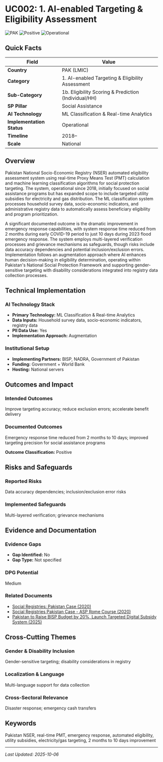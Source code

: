 # UC002: 1. AI-enabled Targeting & Eligibility Assessment

![PAK](https://img.shields.io/badge/PAK-green) ![Positive](https://img.shields.io/badge/Positive-blue) ![Operational](https://img.shields.io/badge/Operational-orange)

## Quick Facts

| Field | Value |
|-------|-------|
| **Country** | PAK (LMIC) |
| **Category** | 1. AI-enabled Targeting & Eligibility Assessment |
| **Sub-Category** | 1b. Eligibility Scoring & Prediction (Individual/HH) |
| **SP Pillar** | Social Assistance |
| **AI Technology** | ML Classification & Real-time Analytics |
| **Implementation Status** | Operational |
| **Timeline** | 2018– |
| **Scale** | National |

## Overview

Pakistan National Socio-Economic Registry (NSER) automated eligibility assessment system using real-time Proxy Means Test (PMT) calculation and machine learning classification algorithms for social protection targeting. The system, operational since 2018, initially focused on social assistance programs but has expanded scope to include targeted utility subsidies for electricity and gas distribution. The ML classification system processes household survey data, socio-economic indicators, and administrative registry data to automatically assess beneficiary eligibility and program prioritization.

A significant documented outcome is the dramatic improvement in emergency response capabilities, with system response time reduced from 2 months during early COVID-19 period to just 10 days during 2023 flood emergency response. The system employs multi-layered verification processes and grievance mechanisms as safeguards, though risks include data accuracy dependencies and potential inclusion/exclusion errors. Implementation follows an augmentation approach where AI enhances human decision-making in eligibility determination, operating within Pakistan's National Social Protection Framework and supporting gender-sensitive targeting with disability considerations integrated into registry data collection processes.

## Technical Implementation

### AI Technology Stack
- **Primary Technology:** ML Classification & Real-time Analytics
- **Data Inputs:** Household survey data, socio-economic indicators, registry data
- **PII Data Use:** Yes
- **Implementation Approach:** Augmentation

### Institutional Setup
- **Implementing Partners:** BISP, NADRA, Government of Pakistan
- **Funding:** Government + World Bank
- **Hosting:** National servers

## Outcomes and Impact

### Intended Outcomes
Improve targeting accuracy; reduce exclusion errors; accelerate benefit delivery

### Documented Outcomes
Emergency response time reduced from 2 months to 10 days; improved targeting precision for social assistance programs

**Outcome Classification:** Positive

## Risks and Safeguards

### Reported Risks
Data accuracy dependencies; inclusion/exclusion error risks

### Implemented Safeguards
Multi-layered verification; grievance mechanisms

## Evidence and Documentation

### Evidence Gaps
- **Gap Identified:** No
- **Gap Type:** Not specified

### DPG Potential
Medium


### Related Documents

- [Social Registries: Pakistan Case (2020)](../../documents/D002.md)
- [Social Registries Pakistan Case - ASP Rome Course (2020)](../../documents/D004.md)
- [Pakistan to Raise BISP Budget by 20%, Launch Targeted Digital Subsidy System (2025)](../../documents/D009.md)

## Cross-Cutting Themes

### Gender & Disability Inclusion
Gender-sensitive targeting; disability considerations in registry

### Localization & Language
Multi-language support for data collection

### Cross-Sectoral Relevance
Disaster response; emergency cash transfers


## Keywords
Pakistan NSER, real-time PMT, emergency response, automated eligibility, utility subsidies, electricity/gas targeting, 2 months to 10 days improvement

---
*Last Updated: 2025-10-06*
